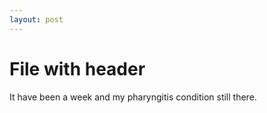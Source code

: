 ```yaml
---
layout: post
---
```

# File with header

It have been a week and my pharyngitis condition still there.
